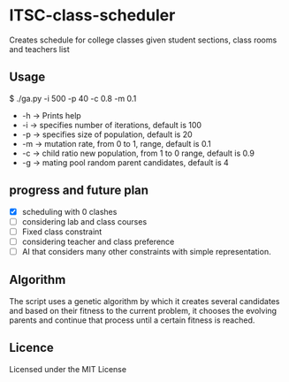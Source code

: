 # ITSC-class-scheduler
Creates schedule for college classes given student sections, class rooms and teachers list

## Usage

$ ./ga.py -i 500 -p 40 -c 0.8 -m 0.1

- -h -> Prints help
- -i -> specifies number of iterations, default is 100
- -p -> specifies size of population, default is 20
- -m -> mutation rate,  from 0 to 1, range, default is 0.1
- -c -> child ratio new population, from 1 to 0 range, default is 0.9
- -g -> mating pool random parent candidates, default is 4

## progress and future plan

- [x] scheduling with 0 clashes
- [ ] considering lab and class courses
- [ ] Fixed class constraint
- [ ] considering teacher and class preference 
- [ ] AI that considers many other constraints with simple representation.

## Algorithm

The script uses a genetic algorithm by which it creates several candidates and based on their fitness to the current problem, it chooses the evolving parents and continue that process until a certain fitness is reached.

## Licence
Licensed under the MIT License

